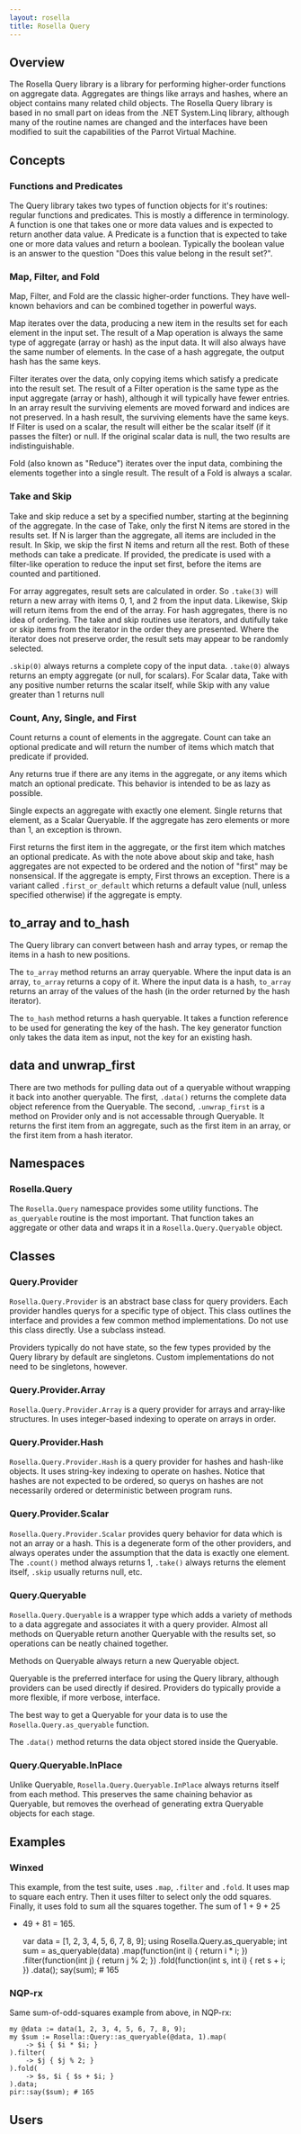 ```yaml
---
layout: rosella
title: Rosella Query
---
```


## Overview

The Rosella Query library is a library for performing higher-order functions
on aggregate data. Aggregates are things like arrays and hashes, where an
object contains many related child objects. The Rosella Query library is based
in no small part on ideas from the .NET System.Linq library, although many of
the routine names are changed and the interfaces have been modified to suit
the capabilities of the Parrot Virtual Machine.

## Concepts

### Functions and Predicates

The Query library takes two types of function objects for it's routines:
regular functions and predicates. This is mostly a difference in terminology.
A function is one that takes one or more data values and is expected to return
another data value. A Predicate is a function that is expected to take one or
more data values and return a boolean. Typically the boolean value is an
answer to the question "Does this value belong in the result set?".

### Map, Filter, and Fold

Map, Filter, and Fold are the classic higher-order functions. They have
well-known behaviors and can be combined together in powerful ways.

Map iterates over the data, producing a new item in the results set for each
element in the input set. The result of a Map operation is always the same
type of aggregate (array or hash) as the input data. It will also always have
the same number of elements. In the case of a hash aggregate, the output hash
has the same keys.

Filter iterates over the data, only copying items which satisfy a predicate
into the result set. The result of a Filter operation is the same type as the
input aggregate (array or hash), although it will typically have fewer
entries. In an array result the surviving elements are moved forward and
indices are not preserved. In a hash result, the surviving elements have the
same keys. If Filter is used on a scalar, the result will either be the scalar
itself (if it passes the filter) or null. If the original scalar data is null,
the two results are indistinguishable.

Fold (also known as "Reduce") iterates over the input data, combining the
elements together into a single result. The result of a Fold is always a
scalar.

### Take and Skip

Take and skip reduce a set by a specified number, starting at the beginning
of the aggregate. In the case of Take, only the first N items are stored in
the results set. If N is larger than the aggregate, all items are included in
the result. In Skip, we skip the first N items and return all the rest. Both
of these methods can take a predicate. If provided, the predicate is used with
a filter-like operation to reduce the input set first, before the items are
counted and partitioned.

For array aggregates, result sets are calculated in order. So `.take(3)` will
return a new array with items 0, 1, and 2 from the input data. Likewise, Skip
will return items from the end of the array. For hash aggregates, there is no
idea of ordering. The take and skip routines use iterators, and dutifully take
or skip items from the iterator in the order they are presented. Where the
iterator does not preserve order, the result sets may appear to be randomly
selected.

`.skip(0)` always returns a complete copy of the input data. `.take(0)` always
returns an empty aggregate (or null, for scalars). For Scalar data, Take with
any positive number returns the scalar itself, while Skip with any value
greater than 1 returns null

### Count, Any, Single, and First

Count returns a count of elements in the aggregate. Count can take an optional
predicate and will return the number of items which match that predicate if
provided.

Any returns true if there are any items in the aggregate, or any items which
match an optional predicate. This behavior is intended to be as lazy as
possible.

Single expects an aggregate with exactly one element. Single returns that
element, as a Scalar Queryable. If the aggregate has zero elements or more
than 1, an exception is thrown.

First returns the first item in the aggregate, or the first item which
matches an optional predicate. As with the note above about skip and take,
hash aggregates are not expected to be ordered and the notion of "first" may
be nonsensical. If the aggregate is empty, First throws an exception. There
is a variant called `.first_or_default` which returns a default value (null,
unless specified otherwise) if the aggregate is empty.

## to_array and to_hash

The Query library can convert between hash and array types, or remap the
items in a hash to new positions.

The `to_array` method returns an array queryable. Where the input data is an
array, `to_array` returns a copy of it. Where the input data is a hash,
`to_array` returns an array of the values of the hash (in the order returned
by the hash iterator).

The `to_hash` method returns a hash queryable. It takes a function reference
to be used for generating the key of the hash. The key generator function only
takes the data item as input, not the key for an existing hash.

## data and unwrap_first

There are two methods for pulling data out of a queryable without wrapping it
back into another queryable. The first, `.data()` returns the complete data
object reference from the Queryable. The second, `.unwrap_first` is a method
on Provider only and is not accessable through Queryable. It returns the first
item from an aggregate, such as the first item in an array, or the first item
from a hash iterator.

## Namespaces

### Rosella.Query

The `Rosella.Query` namespace provides some utility functions. The
`as_queryable` routine is the most important. That function takes an aggregate
or other data and wraps it in a `Rosella.Query.Queryable` object.

## Classes

### Query.Provider

`Rosella.Query.Provider` is an abstract base class for query providers. Each
provider handles querys for a specific type of object. This class outlines the
interface and provides a few common method implementations. Do not use this
class directly. Use a subclass instead.

Providers typically do not have state, so the few types provided by the Query
library by default are singletons. Custom implementations do not need to be
singletons, however.

### Query.Provider.Array

`Rosella.Query.Provider.Array` is a query provider for arrays and array-like
structures. In uses integer-based indexing to operate on arrays in order.

### Query.Provider.Hash

`Rosella.Query.Provider.Hash` is a query provider for hashes and hash-like
objects. It uses string-key indexing to operate on hashes. Notice that hashes
are not expected to be ordered, so querys on hashes are not necessarily
ordered or deterministic between program runs.

### Query.Provider.Scalar

`Rosella.Query.Provider.Scalar` provides query behavior for data which is not
an array or a hash. This is a degenerate form of the other providers, and
always operates under the assumption that the data is exactly one element.
The `.count()` method always returns 1, `.take()` always returns the element
itself, `.skip` usually returns null, etc.

### Query.Queryable

`Rosella.Query.Queryable` is a wrapper type which adds a variety of methods
to a data aggregate and associates it with a query provider. Almost all
methods on Queryable return another Queryable with the results set, so
operations can be neatly chained together.

Methods on Queryable always return a new Queryable object.

Queryable is the preferred interface for using the Query library, although
providers can be used directly if desired. Providers do typically provide a
more flexible, if more verbose, interface.

The best way to get a Queryable for your data is to use the
`Rosella.Query.as_queryable` function.

The `.data()` method returns the data object stored inside the Queryable.

### Query.Queryable.InPlace

Unlike Queryable, `Rosella.Query.Queryable.InPlace` always returns itself
from each method. This preserves the same chaining behavior as Queryable, but
removes the overhead of generating extra Queryable objects for each stage.

## Examples

### Winxed

This example, from the test suite, uses `.map`, `.filter` and `.fold`. It uses
map to square each entry. Then it uses filter to select only the odd squares.
Finally, it uses fold to sum all the squares together. The sum of 1 + 9 + 25
+ 49 + 81 = 165.

    var data = [1, 2, 3, 4, 5, 6, 7, 8, 9];
    using Rosella.Query.as_queryable;
    int sum = as_queryable(data)
        .map(function(int i) { return i * i; })
        .filter(function(int j) { return j % 2; })
        .fold(function(int s, int i) { ret s + i; })
        .data();
    say(sum); # 165

### NQP-rx

Same sum-of-odd-squares example from above, in NQP-rx:

    my @data := data(1, 2, 3, 4, 5, 6, 7, 8, 9);
    my $sum := Rosella::Query::as_queryable(@data, 1).map(
        -> $i { $i * $i; }
    ).filter(
        -> $j { $j % 2; }
    ).fold(
        -> $s, $i { $s + $i; }
    ).data;
    pir::say($sum); # 165

## Users
